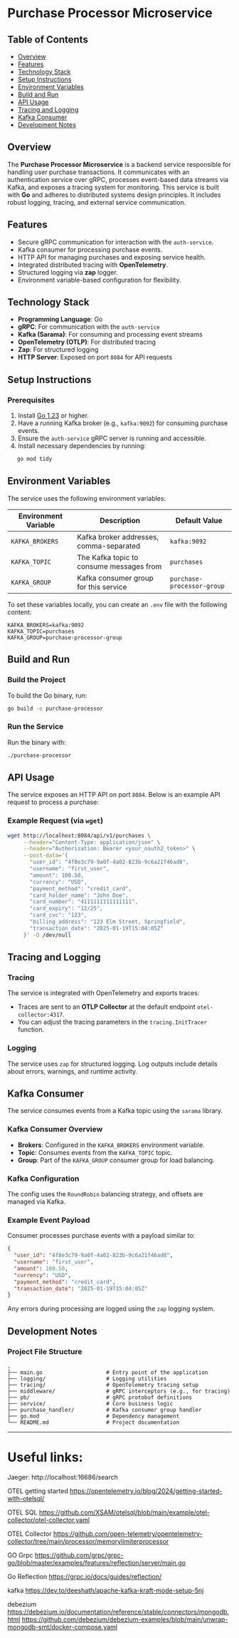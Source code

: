 # Purchase Processor Microservice
## Table of Contents
- [Overview]()
- [Features]()
- [Technology Stack]()
- [Setup Instructions]()
- [Environment Variables]()
- [Build and Run]()
- [API Usage]()
- [Tracing and Logging]()
- [Kafka Consumer]()
- [Development Notes]()

## Overview
The **Purchase Processor Microservice** is a backend service responsible for handling user purchase transactions. It communicates with an authentication service over gRPC, processes event-based data streams via Kafka, and exposes a tracing system for monitoring.
This service is built with **Go** and adheres to distributed systems design principles. It includes robust logging, tracing, and external service communication.
## Features
- Secure gRPC communication for interaction with the `auth-service`.
- Kafka consumer for processing purchase events.
- HTTP API for managing purchases and exposing service health.
- Integrated distributed tracing with **OpenTelemetry**.
- Structured logging via **zap** logger.
- Environment variable-based configuration for flexibility.

## Technology Stack
- **Programming Language**: Go
- **gRPC**: For communication with the `auth-service`
- **Kafka (Sarama)**: For consuming and processing event streams
- **OpenTelemetry (OTLP)**: For distributed tracing
- **Zap**: For structured logging
- **HTTP Server**: Exposed on port `8084` for API requests

## Setup Instructions
### Prerequisites
1. Install [Go 1.23]() or higher.
2. Have a running Kafka broker (e.g., `kafka:9092`) for consuming purchase events.
3. Ensure the `auth-service` gRPC server is running and accessible.
4. Install necessary dependencies by running:
``` bash
   go mod tidy
```
## Environment Variables
The service uses the following environment variables:

| Environment Variable | Description | Default Value |
| --- | --- | --- |
| `KAFKA_BROKERS` | Kafka broker addresses, comma-separated | `kafka:9092` |
| `KAFKA_TOPIC` | The Kafka topic to consume messages from | `purchases` |
| `KAFKA_GROUP` | Kafka consumer group for this service | `purchase-processor-group` |
To set these variables locally, you can create an `.env` file with the following content:
``` env
KAFKA_BROKERS=kafka:9092
KAFKA_TOPIC=purchases
KAFKA_GROUP=purchase-processor-group
```
## Build and Run
### Build the Project
To build the Go binary, run:
``` bash
go build -o purchase-processor
```
### Run the Service
Run the binary with:
``` bash
./purchase-processor
```
## API Usage
The service exposes an HTTP API on port `8084`. Below is an example API request to process a purchase:
### Example Request (via `wget`)
``` bash
wget http://localhost:8084/api/v1/purchases \
     --header="Content-Type: application/json" \
     --header="Authorization: Bearer <your_oauth2_token>" \
     --post-data='{
       "user_id": "4f8e3c79-9a0f-4a02-823b-9c6a21f46ad8",
       "username": "first_user",
       "amount": 100.50,
       "currency": "USD",
       "payment_method": "credit_card",
       "card_holder_name": "John Doe",
       "card_number": "4111111111111111",
       "card_expiry": "12/25",
       "card_cvc": "123",
       "billing_address": "123 Elm Street, Springfield",
       "transaction_date": "2025-01-19T15:04:05Z"
     }' -O /dev/null
```
## Tracing and Logging
### Tracing
The service is integrated with OpenTelemetry and exports traces:
- Traces are sent to an **OTLP Collector** at the default endpoint `otel-collector:4317`.
- You can adjust the tracing parameters in the `tracing.InitTracer` function.

### Logging
The service uses `zap` for structured logging. Log outputs include details about errors, warnings, and runtime activity.
## Kafka Consumer
The service consumes events from a Kafka topic using the `sarama` library.
### Kafka Consumer Overview
- **Brokers**: Configured in the `KAFKA_BROKERS` environment variable.
- **Topic**: Consumes events from the `KAFKA_TOPIC` topic.
- **Group**: Part of the `KAFKA_GROUP` consumer group for load balancing.

### Kafka Configuration
The config uses the `RoundRobin` balancing strategy, and offsets are managed via Kafka.
### Example Event Payload
Consumer processes purchase events with a payload similar to:
``` json
{
  "user_id": "4f8e3c79-9a0f-4a02-823b-9c6a21f46ad8",
  "username": "first_user",
  "amount": 100.50,
  "currency": "USD",
  "payment_method": "credit_card",
  "transaction_date": "2025-01-19T15:04:05Z"
}
```
Any errors during processing are logged using the `zap` logging system.
## Development Notes
### Project File Structure
``` 
.
├── main.go                    # Entry point of the application
├── logging/                   # Logging utilities
├── tracing/                   # OpenTelemetry tracing setup
├── middleware/                # gRPC interceptors (e.g., for tracing)
├── pb/                        # gRPC protobuf definitions
├── service/                   # Core business logic
├── purchase_handler/          # Kafka consumer group handler
├── go.mod                     # Dependency management
└── README.md                  # Project documentation
```

----

# Useful links:

Jaeger: http://localhost:16686/search

OTEL getting started
https://opentelemetry.io/blog/2024/getting-started-with-otelsql/

OTEL SQL
https://github.com/XSAM/otelsql/blob/main/example/otel-collector/otel-collector.yaml

OTEL Collector
https://github.com/open-telemetry/opentelemetry-collector/tree/main/processor/memorylimiterprocessor

GO Grpc
https://github.com/grpc/grpc-go/blob/master/examples/features/reflection/server/main.go

Go Reflection
https://grpc.io/docs/guides/reflection/

kafka
https://dev.to/deeshath/apache-kafka-kraft-mode-setup-5nj

debezium
https://debezium.io/documentation/reference/stable/connectors/mongodb.html
https://github.com/debezium/debezium-examples/blob/main/unwrap-mongodb-smt/docker-compose.yaml